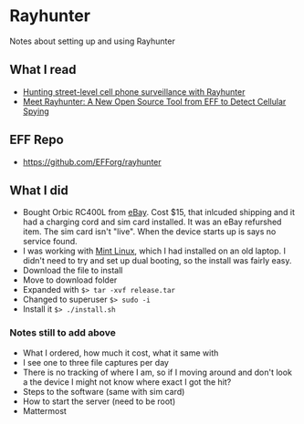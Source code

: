 # Rayhunter
Notes about setting up and using Rayhunter

## What I read
- [Hunting street-level cell phone surveillance with Rayhunter](https://micahflee.com/hunting-street-level-cell-phone-surveillance-with-rayhunter/)
- [Meet Rayhunter: A New Open Source Tool from EFF to Detect Cellular Spying](https://www.eff.org/deeplinks/2025/03/meet-rayhunter-new-open-source-tool-eff-detect-cellular-spying)

## EFF Repo
- https://github.com/EFForg/rayhunter

## What I did
- Bought Orbic RC400L from [eBay](https://www.ebay.com/sch/i.html?_nkw=Orbic+RC400L).  Cost $15, that inlcuded shipping and it had a charging cord and sim card installed.  It was an eBay refurshed item.  The sim card isn't "live".  When the device starts up is says no service found.
- I was working with [Mint Linux](https://www.linuxmint.com/edition.php?id=319), which I had installed on an old laptop.  I didn't need to try and set up dual booting, so the install was fairly easy.
- Download the file to install
- Move to download folder
- Expanded with `$> tar -xvf release.tar`
- Changed to superuser `$> sudo -i`
- Install it `$> ./install.sh`

### Notes still to add above
- What I ordered, how much it cost, what it same with
- I see one to three file captures per day
- There is no tracking of where I am, so if I moving around and don't look a the device I might not know where exact I got the hit?
- Steps to the software (same with sim card)
- How to start the server (need to be root)
- Mattermost 

